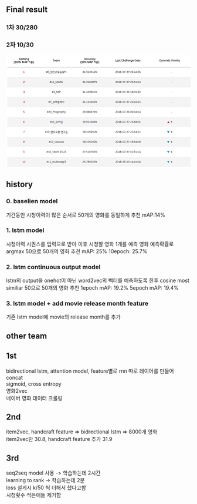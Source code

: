 
## Final result
### 1차 30/280
### 2차 10/30

![최종결과](https://github.com/junwoopark92/2018-SK-TnB-CodeChallenge/blob/master/asset/%C2%A0%EC%B5%9C%EC%A2%85%EC%88%9C%EC%9C%84.png?raw=true)

## history

### 0. baselien model
기간동안 시청이력이 많은 순서로 50개의 영화를 동일하게 추천
mAP:14%

### 1. lstm model
시청이력 시퀀스를 입력으로 받아 이후 시청할 영화 1개를 예측
영화 예측확률로 argmax 50으로 50개의 영화 추천
mAP: 25%
10epoch: 25.7%

### 2. lstm continuous output model
lstm의 output을 onehot이 아닌 word2vec의 벡터를 예측하도록 한후 cosine most similiar 50으로 50개의 영화 추천
1epoch mAP: 19.2%
5epoch mAP: 19.4%


### 3. lstm model + add movie release month feature
기존 lstm model에 movie의 release month를 추가


## other team

1st
---
bidirectional lstm, attention model, feature별로 rnn 따로 레이어를 만들어 concat  
sigmoid, cross entropy  
영화2vec  
네이버 영화 데이터 크롤링  

2nd
---
item2vec, handcraft feature => bidrectional lstm => 8000개 영화  
item2vec만 30.8, handcraft feature 추가 31.9  

3rd
---
seq2seq model 사용 -> 학습하는데 2시간  
learning to rank -> 학습하는데 2분  
loss 설게시 k/50 씩 더해서 했다고함  
시청횟수 적은애들 제거함  
